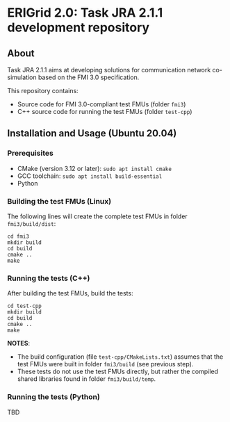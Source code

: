 # ERIGrid 2.0: Task JRA 2.1.1 development repository

## About

Task JRA 2.1.1 aims at developing solutions for communication network co-simulation based on the FMI 3.0 specification.

This repository contains:

 * Source code for FMI 3.0-compliant test FMUs (folder `fmi3`)
 * C++ source code for running the test FMUs (folder `test-cpp`)
 
## Installation and Usage (Ubuntu 20.04)

### Prerequisites

 * CMake (version 3.12 or later): `sudo apt install cmake`
 * GCC toolchain: `sudo apt install build-essential`
 * Python

### Building the test FMUs (Linux)

The following lines will create the complete test FMUs in folder `fmi3/build/dist`:
```
cd fmi3
mkdir build
cd build
cmake ..
make
```

### Running the tests (C++)

After building the test FMUs, build the tests:
```
cd test-cpp
mkdir build
cd build
cmake ..
make
```

**NOTES**: 

 * The build configuration (file `test-cpp/CMakeLists.txt`) assumes that the test FMUs were built in folder `fmi3/build` (see previous step).
 * These tests do not use the test FMUs directly, but rather the compiled shared libraries found in folder `fmi3/build/temp`.

### Running the tests (Python)

TBD
